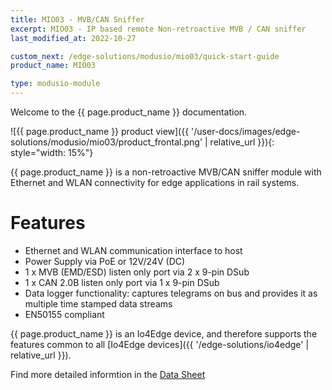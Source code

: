 ```yaml
---
title: MIO03 - MVB/CAN Sniffer
excerpt: MIO03 - IP based remote Non-retroactive MVB / CAN sniffer
last_modified_at: 2022-10-27

custom_next: /edge-solutions/modusio/mio03/quick-start-guide
product_name: MIO03

type: modusio-module
---
```


Welcome to the {{ page.product_name }} documentation.

![{{ page.product_name }} product view]({{ '/user-docs/images/edge-solutions/modusio/mio03/product_frontal.png' | relative_url }}){: style="width: 15%"}


{{ page.product_name }} is a non-retroactive MVB/CAN sniffer module with Ethernet and WLAN connectivity for edge applications in rail systems.

# Features

* Ethernet and WLAN communication interface to host
* Power Supply via PoE or 12V/24V (DC)
* 1 x MVB (EMD/ESD) listen only port via 2 x 9-pin DSub
* 1 x CAN 2.0B listen only port via 1 x 9-pin DSub
* Data logger functionality: captures telegrams on bus and provides it as multiple time stamped data streams
* EN50155 compliant

{{ page.product_name }} is an Io4Edge device, and therefore supports the features common to all [Io4Edge devices]({{ '/edge-solutions/io4edge' | relative_url }}).

Find more detailed informtion in the [Data Sheet](https://www.ci4rail.com/wp-content/uploads/2022/04/MIO03_DS_en.pdf)
